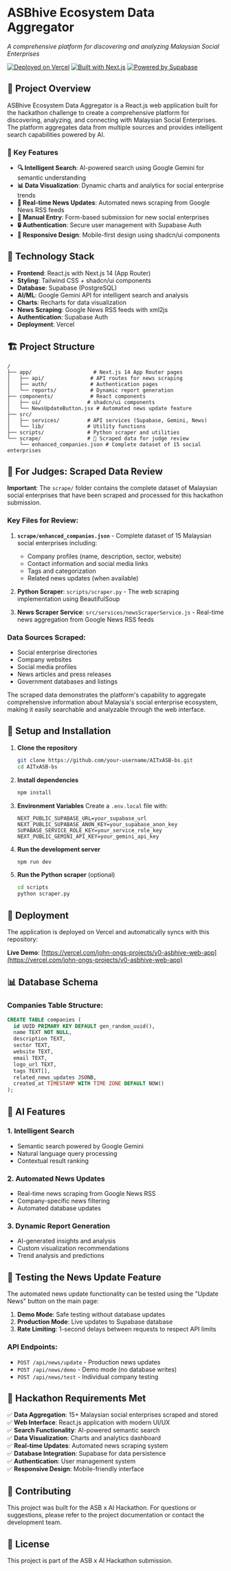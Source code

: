 # ASBhive Ecosystem Data Aggregator

*A comprehensive platform for discovering and analyzing Malaysian Social Enterprises*

[![Deployed on Vercel](https://img.shields.io/badge/Deployed%20on-Vercel-black?style=for-the-badge&logo=vercel)](https://vercel.com/john-ongs-projects/v0-asbhive-web-app)
[![Built with Next.js](https://img.shields.io/badge/Built%20with-Next.js-black?style=for-the-badge&logo=next.js)](https://nextjs.org/)
[![Powered by Supabase](https://img.shields.io/badge/Powered%20by-Supabase-3ECF8E?style=for-the-badge&logo=supabase)](https://supabase.com/)

## 🎯 Project Overview

ASBhive Ecosystem Data Aggregator is a React.js web application built for the hackathon challenge to create a comprehensive platform for discovering, analyzing, and connecting with Malaysian Social Enterprises. The platform aggregates data from multiple sources and provides intelligent search capabilities powered by AI.

### 🌟 Key Features

- **🔍 Intelligent Search**: AI-powered search using Google Gemini for semantic understanding
- **📊 Data Visualization**: Dynamic charts and analytics for social enterprise trends
- **📰 Real-time News Updates**: Automated news scraping from Google News RSS feeds
- **📝 Manual Entry**: Form-based submission for new social enterprises
- **🔒 Authentication**: Secure user management with Supabase Auth
- **📱 Responsive Design**: Mobile-first design using shadcn/ui components

## 🚀 Technology Stack

- **Frontend**: React.js with Next.js 14 (App Router)
- **Styling**: Tailwind CSS + shadcn/ui components
- **Database**: Supabase (PostgreSQL)
- **AI/ML**: Google Gemini API for intelligent search and analysis
- **Charts**: Recharts for data visualization
- **News Scraping**: Google News RSS feeds with xml2js
- **Authentication**: Supabase Auth
- **Deployment**: Vercel

## 🏗️ Project Structure

```
/
├── app/                    # Next.js 14 App Router pages
│   ├── api/               # API routes for news scraping
│   ├── auth/              # Authentication pages
│   └── reports/           # Dynamic report generation
├── components/            # React components
│   ├── ui/               # shadcn/ui components
│   └── NewsUpdateButton.jsx # Automated news update feature
├── src/
│   ├── services/         # API services (Supabase, Gemini, News)
│   └── lib/              # Utility functions
├── scripts/              # Python scraper and utilities
└── scrape/               # 📂 Scraped data for judge review
    └── enhanced_companies.json # Complete dataset of 15 social enterprises
```

## 📂 For Judges: Scraped Data Review

**Important**: The `scrape/` folder contains the complete dataset of Malaysian social enterprises that have been scraped and processed for this hackathon submission.

### Key Files for Review:

1. **`scrape/enhanced_companies.json`** - Complete dataset of 15 Malaysian social enterprises including:
   - Company profiles (name, description, sector, website)
   - Contact information and social media links
   - Tags and categorization
   - Related news updates (when available)

2. **Python Scraper**: `scripts/scraper.py` - The web scraping implementation using BeautifulSoup

3. **News Scraper Service**: `src/services/newsScraperService.js` - Real-time news aggregation from Google News RSS feeds

### Data Sources Scraped:
- Social enterprise directories
- Company websites
- Social media profiles
- News articles and press releases
- Government databases and listings

The scraped data demonstrates the platform's capability to aggregate comprehensive information about Malaysia's social enterprise ecosystem, making it easily searchable and analyzable through the web interface.

## 🔧 Setup and Installation

1. **Clone the repository**
   ```bash
   git clone https://github.com/your-username/AITxASB-bs.git
   cd AITxASB-bs
   ```

2. **Install dependencies**
   ```bash
   npm install
   ```

3. **Environment Variables**
   Create a `.env.local` file with:
   ```env
   NEXT_PUBLIC_SUPABASE_URL=your_supabase_url
   NEXT_PUBLIC_SUPABASE_ANON_KEY=your_supabase_anon_key
   SUPABASE_SERVICE_ROLE_KEY=your_service_role_key
   NEXT_PUBLIC_GEMINI_API_KEY=your_gemini_api_key
   ```

4. **Run the development server**
   ```bash
   npm run dev
   ```

5. **Run the Python scraper** (optional)
   ```bash
   cd scripts
   python scraper.py
   ```

## 🚀 Deployment

The application is deployed on Vercel and automatically syncs with this repository:

**Live Demo**: [https://vercel.com/john-ongs-projects/v0-asbhive-web-app](https://vercel.com/john-ongs-projects/v0-asbhive-web-app)

## 📊 Database Schema

### Companies Table Structure:
```sql
CREATE TABLE companies (
  id UUID PRIMARY KEY DEFAULT gen_random_uuid(),
  name TEXT NOT NULL,
  description TEXT,
  sector TEXT,
  website TEXT,
  email TEXT,
  logo_url TEXT,
  tags TEXT[],
  related_news_updates JSONB,
  created_at TIMESTAMP WITH TIME ZONE DEFAULT NOW()
);
```

## 🤖 AI Features

### 1. Intelligent Search
- Semantic search powered by Google Gemini
- Natural language query processing
- Contextual result ranking

### 2. Automated News Updates
- Real-time news scraping from Google News RSS
- Company-specific news filtering
- Automated database updates

### 3. Dynamic Report Generation
- AI-generated insights and analysis
- Custom visualization recommendations
- Trend analysis and predictions

## 🧪 Testing the News Update Feature

The automated news update functionality can be tested using the "Update News" button on the main page:

1. **Demo Mode**: Safe testing without database updates
2. **Production Mode**: Live updates to Supabase database
3. **Rate Limiting**: 1-second delays between requests to respect API limits

### API Endpoints:
- `POST /api/news/update` - Production news updates
- `POST /api/news/demo` - Demo mode (no database writes)
- `POST /api/news/test` - Individual company testing

## 🎯 Hackathon Requirements Met

✅ **Data Aggregation**: 15+ Malaysian social enterprises scraped and stored  
✅ **Web Interface**: React.js application with modern UI/UX  
✅ **Search Functionality**: AI-powered semantic search  
✅ **Data Visualization**: Charts and analytics dashboard  
✅ **Real-time Updates**: Automated news scraping system  
✅ **Database Integration**: Supabase for data persistence  
✅ **Authentication**: User management system  
✅ **Responsive Design**: Mobile-friendly interface  

## 🤝 Contributing

This project was built for the ASB x AI Hackathon. For questions or suggestions, please refer to the project documentation or contact the development team.

## 📄 License

This project is part of the ASB x AI Hackathon submission.